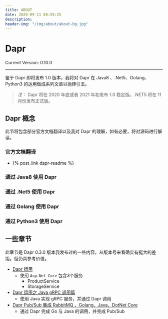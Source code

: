 ```yaml
---
title: ABOUT
date: 2020-09-11 08:59:25
description: 
header-img: "/img/about/about-bg.jpg"
---
```


# Dapr

Current Version: 0.10.0

---
鉴于 Dapr 即将发布 1.0 版本，我将对 Dapr 在 Java8 、.Net5、Golang、Python3 的运用做成系列文章以抛砖引玉。

> *注：* Dapr 将在 2020 年底或者 2021 年初发布 1.0 稳定版。.NET5 将在 11 月份发布正式版。

## Dapr 概念

此节将包含部分官方文档翻译以及我对 Dapr 的理解，如有必要，将对源码进行解读。

### 官方文档翻译

- {% post_link dapr-readme %}
<!-- - [简介](../_posts/dapr-readme.md) -->

### 通过 Java8 使用 Dapr

### 通过 .Net5 使用 Dapr

### 通过 Golang 使用 Dapr

### 通过 Python3 使用 Dapr

## 一些章节

此章节是 Dapr 0.3.0 版本我发布过的一些内容。从版本号来看确实有挺大的差距。但仍具参考价值。

- [Dapr 运用](https://www.cnblogs.com/Zhang-Xiang/p/12035354.html)
  - 使用 `Asp.Net Core` 包含3个服务
    - ProductService
    - StorageService
- [Dapr 运用之 Java gRPC 调用篇](https://www.cnblogs.com/Zhang-Xiang/p/12058097.html)
  - 使用 Java 实现 gRPC 服务，并通过 Dapr 调用
- [Dapr Pub/Sub 集成 RabbitMQ 、Golang、Java、DotNet Core](https://www.cnblogs.com/Zhang-Xiang/p/12106577.html)
  - 通过 Dapr 完成 Go 与 Java 的调用，并完成 Pub/Sub
